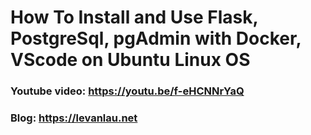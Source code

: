 # How To Install and Use Flask, PostgreSql, pgAdmin with Docker, VScode on Ubuntu Linux OS

### Youtube video: https://youtu.be/f-eHCNNrYaQ
### Blog: https://levanlau.net


